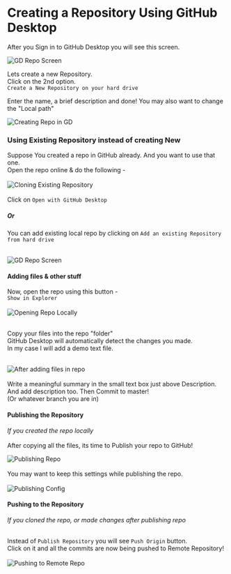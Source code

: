 # Creating a Repository Using GitHub Desktop

After you Sign in to GitHub Desktop you will see this screen.

![GD Repo Screen](/Assets/GD%20Repo%20Screen.png)<br>

Lets create a new Repository.<br>
Click on the 2nd option.<br>
`Create a New Repository on your hard drive`<br>

Enter the name, a brief description and done!
You may also want to change the "Local path"

![Creating Repo in GD](/Assets/Creating%20Repo%20in%20GD.png)<br>

### Using Existing Repository instead of creating New

Suppose You created a repo in GitHub already. And you want to use that one.
<br>Open the repo online & do the following - <br><br>
![Cloning Existing Repository](/Assets/Cloning%20Repo%20into%20GD.png)<br><Br>
Click on `Open with GitHub Desktop`
<br>

##### Or<br>

You can add existing local repo by clicking on `Add an existing Repository from hard drive`<br><br>

![GD Repo Screen](/Assets/GD%20Repo%20Screen.png)<br>

#### Adding files & other stuff

Now, open the repo using this button -<br>
`Show in Explorer`<br><br>
![Opening Repo Locally](/Assets/Opening%20Repo%20locally.png)<br><br>

Copy your files into the repo "folder"<br>
GitHub Desktop will automatically detect the changes you made.<br>
In my case I will add a demo text file.<br><br>

![After adding files in repo](/Assets/Adding%20Files%20in%20GD.png)
<br><br>
Write a meaningful summary in the small text box just above Description. And add description too. Then Commit to master!<br>
(Or whatever branch you are in)

#### Publishing the Repository

_If you created the repo locally_<br><br>
After copying all the files, its time to Publish your repo to GitHub!

![Publishing Repo](/Assets/Publishing%20Repo.png)
<br><br>
You may want to keep this settings while publishing the repo.<br><br>
![Publishing Config](/Assets/Publishing%20config.png)

#### Pushing to the Repository

_If you cloned the repo, or made changes after publishing repo_<br><br>

Instead of `Publish Repository` you will see `Push Origin` button.<br> Click on it and all the commits are now being pushed to Remote Repository!<br><br>
![Pushing to Remote Repo](/Assets/Push%20Origin%20in%20GD.png)
